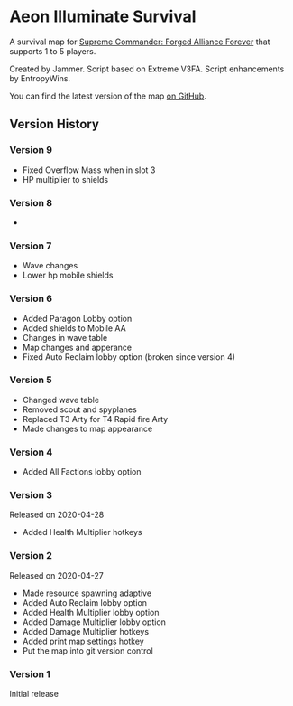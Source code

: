 # Aeon Illuminate Survival

A survival map for [Supreme Commander: Forged Alliance Forever][FAF] that supports 1 to 5 players.

Created by Jammer. Script based on Extreme V3FA. Script enhancements by EntropyWins.

You can find the latest version of the map [on GitHub][GitHub]. 

## Version History

### Version 9
* Fixed Overflow Mass when in slot 3
* HP multiplier to shields

### Version 8

-

### Version 7

* Wave changes
* Lower hp mobile shields

### Version 6

* Added Paragon Lobby option
* Added shields to Mobile AA
* Changes in wave table
* Map changes and apperance
* Fixed Auto Reclaim lobby option (broken since version 4)

### Version 5

* Changed wave table
* Removed scout and spyplanes
* Replaced T3 Arty for T4 Rapid fire Arty
* Made changes to map appearance

### Version 4

* Added All Factions lobby option

### Version 3

Released on 2020-04-28

* Added Health Multiplier hotkeys

### Version 2

Released on 2020-04-27

* Made resource spawning adaptive
* Added Auto Reclaim lobby option
* Added Health Multiplier lobby option
* Added Damage Multiplier lobby option
* Added Damage Multiplier hotkeys
* Added print map settings hotkey
* Put the map into git version control

### Version 1

Initial release


[FAF]: http://www.faforever.com/
[GitHub]: https://github.com/JeroenDeDauw/aeon_illuminate_survival